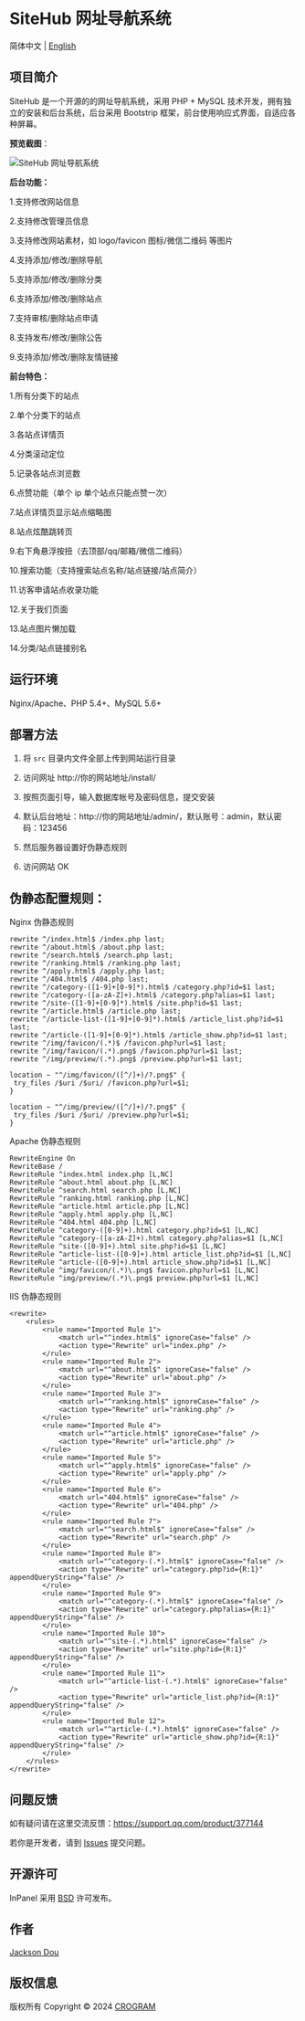 # SiteHub 网址导航系统

简体中文 | [English](./README.md)

## 项目简介

SiteHub 是一个开源的的网址导航系统，采用 PHP + MySQL 技术开发，拥有独立的安装和后台系统，后台采用 Bootstrip 框架，前台使用响应式界面，自适应各种屏幕。

**预览截图**：

![SiteHub 网址导航系统](assets/WX20240414-172128@2x.png)

**后台功能：**

1.支持修改网站信息

2.支持修改管理员信息

3.支持修改网站素材，如 logo/favicon 图标/微信二维码 等图片

4.支持添加/修改/删除导航

5.支持添加/修改/删除分类

6.支持添加/修改/删除站点

7.支持审核/删除站点申请

8.支持发布/修改/删除公告

9.支持添加/修改/删除友情链接

**前台特色：**

1.所有分类下的站点

2.单个分类下的站点

3.各站点详情页

4.分类滚动定位

5.记录各站点浏览数

6.点赞功能（单个 ip 单个站点只能点赞一次）

7.站点详情页显示站点缩略图

8.站点炫酷跳转页

9.右下角悬浮按扭（去顶部/qq/邮箱/微信二维码）

10.搜索功能（支持搜索站点名称/站点链接/站点简介）

11.访客申请站点收录功能

12.关于我们页面

13.站点图片懒加载

14.分类/站点链接别名

## 运行环境

Nginx/Apache、PHP 5.4+、MySQL 5.6+

## 部署方法

1. 将 `src` 目录内文件全部上传到网站运行目录

2. 访问网址 http://你的网站地址/install/

3. 按照页面引导，输入数据库帐号及密码信息，提交安装

4. 默认后台地址：http://你的网站地址/admin/，默认账号：admin，默认密码：123456

5. 然后服务器设置好伪静态规则

6. 访问网站 OK

## 伪静态配置规则：

Nginx 伪静态规则

```
rewrite ^/index.html$ /index.php last;
rewrite ^/about.html$ /about.php last;
rewrite ^/search.html$ /search.php last;
rewrite ^/ranking.html$ /ranking.php last;
rewrite ^/apply.html$ /apply.php last;
rewrite ^/404.html$ /404.php last;
rewrite ^/category-([1-9]+[0-9]*).html$ /category.php?id=$1 last;
rewrite ^/category-([a-zA-Z]+).html$ /category.php?alias=$1 last;
rewrite ^/site-([1-9]+[0-9]*).html$ /site.php?id=$1 last;
rewrite ^/article.html$ /article.php last;
rewrite ^/article-list-([1-9]+[0-9]*).html$ /article_list.php?id=$1 last;
rewrite ^/article-([1-9]+[0-9]*).html$ /article_show.php?id=$1 last;
rewrite ^/img/favicon/(.*)$ /favicon.php?url=$1 last;
rewrite ^/img/favicon/(.*).png$ /favicon.php?url=$1 last;
rewrite ^/img/preview/(.*).png$ /preview.php?url=$1 last;

location ~ "^/img/favicon/([^/]+)/?.png$" {
 try_files /$uri /$uri/ /favicon.php?url=$1;
}

location ~ "^/img/preview/([^/]+)/?.png$" {
 try_files /$uri /$uri/ /preview.php?url=$1;
}

```

Apache 伪静态规则

```
RewriteEngine On
RewriteBase /
RewriteRule ^index.html index.php [L,NC]
RewriteRule ^about.html about.php [L,NC]
RewriteRule ^search.html search.php [L,NC]
RewriteRule ^ranking.html ranking.php [L,NC]
RewriteRule ^article.html article.php [L,NC]
RewriteRule ^apply.html apply.php [L,NC]
RewriteRule ^404.html 404.php [L,NC]
RewriteRule ^category-([0-9]+).html category.php?id=$1 [L,NC]
RewriteRule ^category-([a-zA-Z]+).html category.php?alias=$1 [L,NC]
RewriteRule ^site-([0-9]+).html site.php?id=$1 [L,NC]
RewriteRule ^article-list-([0-9]+).html article_list.php?id=$1 [L,NC]
RewriteRule ^article-([0-9]+).html article_show.php?id=$1 [L,NC]
RewriteRule ^img/favicon/(.*)\.png$ favicon.php?url=$1 [L,NC]
RewriteRule ^img/preview/(.*)\.png$ preview.php?url=$1 [L,NC]
```

IIS 伪静态规则

```
<rewrite>
    <rules>
        <rule name="Imported Rule 1">
            <match url="^index.html$" ignoreCase="false" />
            <action type="Rewrite" url="index.php" />
        </rule>
        <rule name="Imported Rule 2">
            <match url="^about.html$" ignoreCase="false" />
            <action type="Rewrite" url="about.php" />
        </rule>
        <rule name="Imported Rule 3">
            <match url="^ranking.html$" ignoreCase="false" />
            <action type="Rewrite" url="ranking.php" />
        </rule>
        <rule name="Imported Rule 4">
            <match url="^article.html$" ignoreCase="false" />
            <action type="Rewrite" url="article.php" />
        </rule>
        <rule name="Imported Rule 5">
            <match url="^apply.html$" ignoreCase="false" />
            <action type="Rewrite" url="apply.php" />
        </rule>
        <rule name="Imported Rule 6">
            <match url="404.html$" ignoreCase="false" />
            <action type="Rewrite" url="404.php" />
        </rule>
        <rule name="Imported Rule 7">
            <match url="^search.html$" ignoreCase="false" />
            <action type="Rewrite" url="search.php" />
        </rule>
        <rule name="Imported Rule 8">
            <match url="^category-(.*).html$" ignoreCase="false" />
            <action type="Rewrite" url="category.php?id={R:1}" appendQueryString="false" />
        </rule>
        <rule name="Imported Rule 9">
            <match url="^category-(.*).html$" ignoreCase="false" />
            <action type="Rewrite" url="category.php?alias={R:1}" appendQueryString="false" />
        </rule>
        <rule name="Imported Rule 10">
            <match url="^site-(.*).html$" ignoreCase="false" />
            <action type="Rewrite" url="site.php?id={R:1}" appendQueryString="false" />
        </rule>
        <rule name="Imported Rule 11">
            <match url="^article-list-(.*).html$" ignoreCase="false" />
            <action type="Rewrite" url="article_list.php?id={R:1}" appendQueryString="false" />
        </rule>
        <rule name="Imported Rule 12">
            <match url="^article-(.*).html$" ignoreCase="false" />
            <action type="Rewrite" url="article_show.php?id={R:1}" appendQueryString="false" />
        </rule>
    </rules>
</rewrite>
```

## 问题反馈

如有疑问请在这里交流反馈：https://support.qq.com/product/377144

若你是开发者，请到 [Issues](https://github.com/crogram/SiteHub/issues) 提交问题。

## 开源许可

InPanel 采用 [BSD](./LICENSE) 许可发布。

## 作者

[Jackson Dou](https://github.com/jksdou 'Jackson Dou')

## 版权信息

版权所有 Copyright © 2024 [CROGRAM](https://crogram.com)
